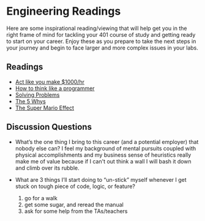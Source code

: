 # Engineering Readings

Here are some inspirational reading/viewing that will help get you in the right frame of mind for tackling your 401 course of study and getting ready to start on your career. Enjoy these as you prepare to take the next steps in your journey and begin to face larger and more complex issues in your labs.

## Readings

- [Act like you make $1000/hr](https://anthony-moore.medium.com/pretend-your-time-is-worth-1-000-hour-and-youll-become-100x-more-productive-6ab2302b8e8c)
- [How to think like a programmer](https://medium.freecodecamp.org/how-to-think-like-a-programmer-lessons-in-problem-solving-d1d8bf1de7d2)
- [Solving Problems](https://simpleprogrammer.com/solving-problems-breaking-it-down/)
- [The 5 Whys](https://www.mindtools.com/pages/article/newTMC_5W.htm)
- [The Super Mario Effect](https://www.youtube.com/watch?v=9vJRopau0g0)

## Discussion Questions

- What’s the one thing I bring to this career (and a potential employer) that nobody else can?
  I feel my background of mental pursuits coupled with physical accomplishments and my business sense of heuristics really make me of value because if I can't out think a wall I will bash it down and climb over its rubble.

- What are 3 things I’ll start doing to “un-stick” myself whenever I get stuck on tough piece of code, logic, or feature?
  1. go for a walk
  2. get some sugar, and reread the manual
  3. ask for some help from the TAs/teachers
